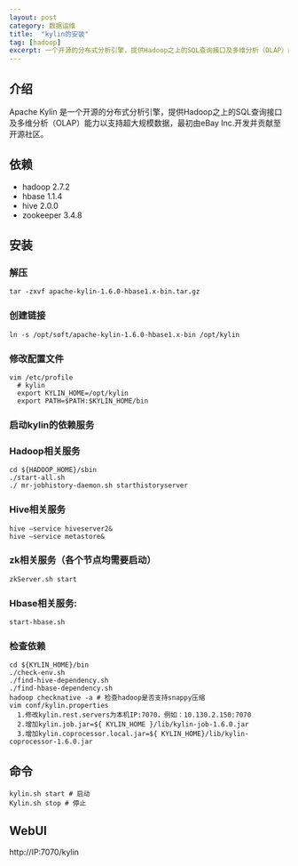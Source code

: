 ```yaml
---
layout: post
category: 数据运维
title:  "kylin的安装"
tag: [hadoop]
excerpt: 一个开源的分布式分析引擎，提供Hadoop之上的SQL查询接口及多维分析（OLAP）能力以支持超大规模数据。
---
```


## 介绍

Apache Kylin 是一个开源的分布式分析引擎，提供Hadoop之上的SQL查询接口及多维分析（OLAP）能力以支持超大规模数据，最初由eBay Inc.开发并贡献至开源社区。

## 依赖

- hadoop 2.7.2
- hbase 1.1.4
- hive 2.0.0
- zookeeper 3.4.8

## 安装

### 解压

```shell
tar -zxvf apache-kylin-1.6.0-hbase1.x-bin.tar.gz
```

### 创建链接

```shell
ln -s /opt/soft/apache-kylin-1.6.0-hbase1.x-bin /opt/kylin
```

### 修改配置文件

```shell
vim /etc/profile
  # kylin
  export KYLIN_HOME=/opt/kylin
  export PATH=$PATH:$KYLIN_HOME/bin
```

### 启动kylin的依赖服务

### Hadoop相关服务

```shell
cd ${HADOOP_HOME}/sbin
./start-all.sh
./ mr-jobhistory-daemon.sh starthistoryserver
```

### Hive相关服务

```shell
hive –service hiveserver2&
hive –service metastore&
```

### zk相关服务（各个节点均需要启动）

```shell
zkServer.sh start
```

### Hbase相关服务:

```shell
start-hbase.sh
```

### 检查依赖

```shell
cd ${KYLIN_HOME}/bin
./check-env.sh
./find-hive-dependency.sh
./find-hbase-dependency.sh
hadoop checknative -a # 检查hadoop是否支持snappy压缩
vim conf/kylin.properties
  1.修改kylin.rest.servers为本机IP:7070，例如：10.130.2.150:7070
  2.增加kylin.job.jar=${ KYLIN_HOME }/lib/kylin-job-1.6.0.jar
  3.增加kylin.coprocessor.local.jar=${ KYLIN_HOME}/lib/kylin-coprocessor-1.6.0.jar
```

## 命令

```shell
kylin.sh start # 启动
Kylin.sh stop # 停止
```

## WebUI

http://IP:7070/kylin
